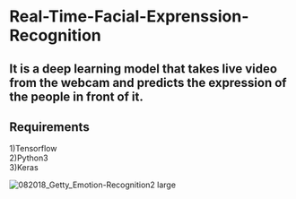 # Real-Time-Facial-Exprenssion-Recognition

## It is a deep learning model that takes live video from the webcam and predicts the expression of the people in front of it. </br>

## Requirements </br>
1)Tensorflow</br>
2)Python3</br>
3)Keras</br>

![082018_Getty_Emotion-Recognition2 large](https://user-images.githubusercontent.com/34737471/62004930-5c40f280-b149-11e9-9afd-24cc0d8ba738.jpg)
